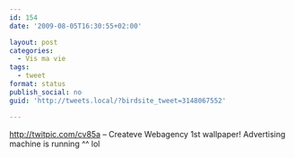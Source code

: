 ```yaml
---
id: 154
date: '2009-08-05T16:30:55+02:00'

layout: post
categories:
  - Vis ma vie
tags:
  - tweet
format: status
publish_social: no
guid: 'http://tweets.local/?birdsite_tweet=3148067552'

---
```


http://twitpic.com/cv85a – Createve Webagency 1st wallpaper! Advertising machine is running ^^ lol